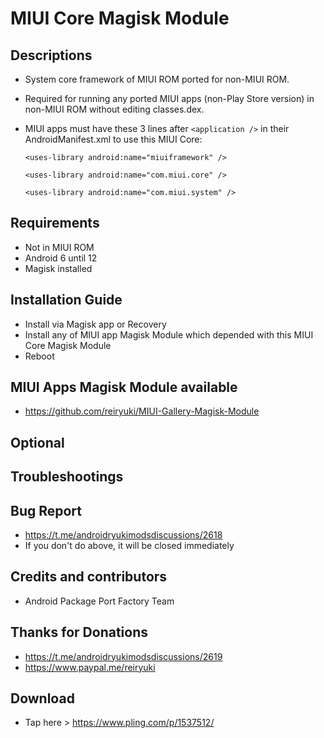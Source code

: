 # MIUI Core Magisk Module

## Descriptions
- System core framework of MIUI ROM ported for non-MIUI ROM.
- Required for running any ported MIUI apps (non-Play Store version) in non-MIUI ROM without editing classes.dex.
- MIUI apps must have these 3 lines after `<application />` in their AndroidManifest.xml to use this MIUI Core:

  `<uses-library android:name="miuiframework" />`

  `<uses-library android:name="com.miui.core" />`

  `<uses-library android:name="com.miui.system" />`

## Requirements
- Not in MIUI ROM
- Android 6 until 12
- Magisk installed

## Installation Guide
- Install via Magisk app or Recovery
- Install any of MIUI app Magisk Module which depended with this MIUI Core Magisk Module
- Reboot

## MIUI Apps Magisk Module available
- https://github.com/reiryuki/MIUI-Gallery-Magisk-Module

## Optional

## Troubleshootings

## Bug Report
- https://t.me/androidryukimodsdiscussions/2618
- If you don't do above, it will be closed immediately

## Credits and contributors
- Android Package Port Factory Team

## Thanks for Donations
- https://t.me/androidryukimodsdiscussions/2619
- https://www.paypal.me/reiryuki

## Download
- Tap here > https://www.pling.com/p/1537512/


